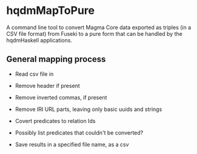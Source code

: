 # hqdmMapToPure

A command line tool to convert Magma Core data exported as triples (in a CSV file format) from Fuseki to a pure form that can be handled by the hqdmHaskell applications.

## General mapping process

- Read csv file in
- Remove header if present
- Remove inverted commas, if present
- Remove IRI URL parts, leaving only basic uuids and strings
- Covert predicates to relation Ids

- Possibly list predicates that couldn't be converted?
- Save results in a specified file name, as a csv
